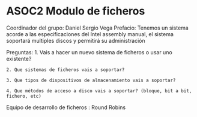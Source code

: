 # ASOC2 Modulo de ficheros

Coordinador del grupo: Daniel Sergio Vega
Prefacio:
	Tenemos un sistema acorde a las especificaciones
	del Intel assembly manual, el sistema soportará 
	multiples discos y permitirá su administración

Preguntas:
	1. Vais a hacer un nuevo sistema de ficheros o usar uno existente?
	
	2. Que sistemas de ficheros vais a soportar?

	3. Que tipos de dispositivos de almacenamiento vais a soportar?

	4. Que métodos de acceso a disco vais a soportar? (bloque, bit a bit, 
	fichero, etc)




Equipo de desarrollo de ficheros : Round Robins
